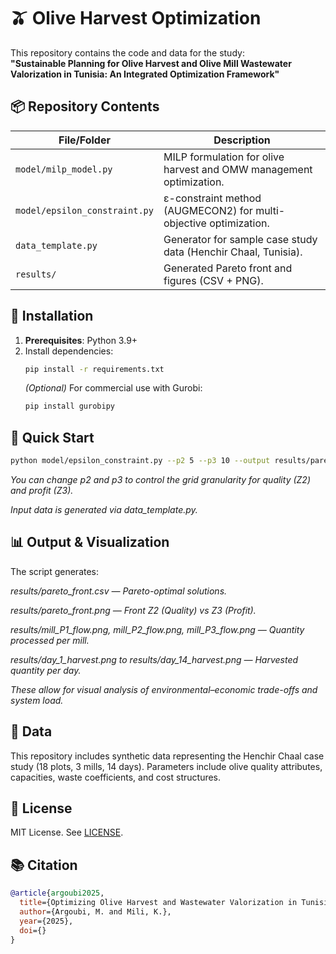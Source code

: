 # 🫒 Olive Harvest Optimization

This repository contains the code and data for the study:  
**"Sustainable Planning for Olive Harvest and Olive Mill Wastewater Valorization in Tunisia: An Integrated Optimization Framework"**

## 📦 Repository Contents

| File/Folder                | Description                                                                 |
|----------------------------|-----------------------------------------------------------------------------|
| `model/milp_model.py`      | MILP formulation for olive harvest and OMW management optimization.         |
| `model/epsilon_constraint.py` | ε-constraint method (AUGMECON2) for multi-objective optimization.           |
| `data_template.py`         | Generator for sample case study data (Henchir Chaal, Tunisia).              |
| `results/`                 | Generated Pareto front and figures (CSV + PNG).                            |

## 🔧 Installation

1. **Prerequisites**: Python 3.9+  
2. Install dependencies:  
   ```bash
   pip install -r requirements.txt
   ```  
   *(Optional)* For commercial use with Gurobi:  
   ```bash
   pip install gurobipy
   ```

## 🚀 Quick Start  

```bash
python model/epsilon_constraint.py --p2 5 --p3 10 --output results/pareto_front.csv
```  
*You can change p2 and p3 to control the grid granularity for quality (Z2) and profit (Z3).*

*Input data is generated via data_template.py.*  

## 📊 Output & Visualization
The script generates:

*results/pareto_front.csv — Pareto-optimal solutions.*

*results/pareto_front.png — Front Z2 (Quality) vs Z3 (Profit).*

*results/mill_P1_flow.png, mill_P2_flow.png, mill_P3_flow.png — Quantity processed per mill.*

*results/day_1_harvest.png to results/day_14_harvest.png — Harvested quantity per day.*

*These allow for visual analysis of environmental–economic trade-offs and system load.*

## 🧪 Data
This repository includes synthetic data representing the Henchir Chaal case study (18 plots, 3 mills, 14 days).
Parameters include olive quality attributes, capacities, waste coefficients, and cost structures.



## 📜 License  
MIT License. See [LICENSE](LICENSE).  

## 📚 Citation  

```bibtex
@article{argoubi2025,
  title={Optimizing Olive Harvest and Wastewater Valorization in Tunisia: A Sustainable Planning Framework for Circular Agri-Waste Management},  
  author={Argoubi, M. and Mili, K.},  
  year={2025},  
  doi={}  
}
```  
